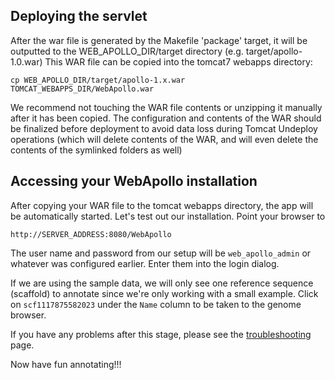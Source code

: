 ## Deploying the servlet

After the war file is generated by the Makefile 'package' target, it
will be outputted to the WEB\_APOLLO\_DIR/target directory (e.g. target/apollo-1.0.war)
This WAR file can be copied into the tomcat7 webapps directory:

    cp WEB_APOLLO_DIR/target/apollo-1.x.war TOMCAT_WEBAPPS_DIR/WebApollo.war

We recommend not touching the WAR file contents or unzipping it manually after it has
been copied. The configuration and contents of the WAR should be finalized before deployment to avoid
data loss during Tomcat Undeploy operations (which will delete contents of the WAR, and will even delete the contents of the symlinked folders as well)

## Accessing your WebApollo installation

After copying your WAR file to the tomcat webapps directory, the app
will be automatically started. Let's test out our installation. Point
your browser to

    http://SERVER_ADDRESS:8080/WebApollo

The user name and password from our setup will be `web_apollo_admin` or whatever was configured earlier. Enter them into the login dialog.

If we are using the sample data, we will only see one reference sequence (scaffold) to annotate since we're only working
with a small example. Click on `scf1117875582023` under the `Name` column to be taken to the genome browser.

If you have any problems after this stage, please see the [troubleshooting](Troubleshooting.md) page.

Now have fun annotating!!!

